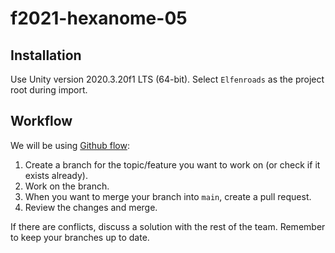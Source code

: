 # f2021-hexanome-05
## Installation
Use Unity version 2020.3.20f1 LTS (64-bit). Select `Elfenroads` as the project root during import.
## Workflow
We will be using [Github flow](https://guides.github.com/introduction/flow/):
1. Create a branch for the topic/feature you want to work on (or check if it exists already).
2. Work on the branch.
3. When you want to merge your branch into `main`, create a pull request.
4. Review the changes and merge.

If there are conflicts, discuss a solution with the rest of the team.
Remember to keep your branches up to date.
